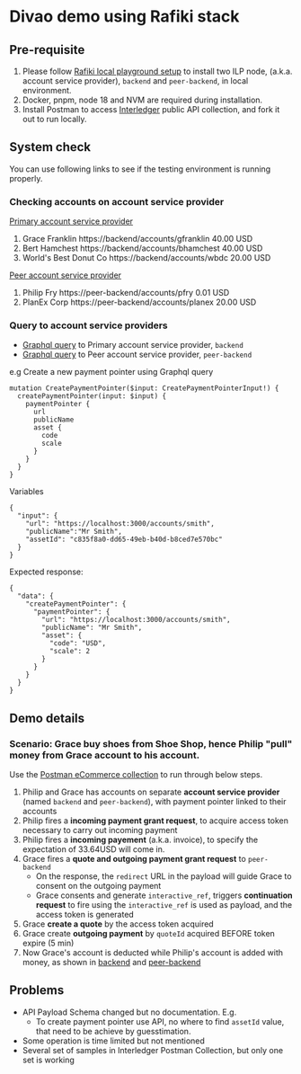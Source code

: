 # Divao demo using Rafiki stack

## Pre-requisite

1. Please follow [Rafiki local playground setup](https://github.com/interledger/rafiki/blob/main/infrastructure/local/README.md) to install two ILP node, (a.k.a. account service provider), `backend` and `peer-backend`, in local environment.
2. Docker, pnpm, node 18 and NVM are required during installation.
3. Install Postman to access [Interledger](https://www.postman.com/interledger/workspace/interledger/collection/22855701-92761441-6d0c-4fc6-aa04-73eccf6afd4c?action=share&creator=1697784) public API collection, and fork it out to run locally.

## System check

You can use following links to see if the testing environment is running properly.

### Checking accounts on account service provider

[Primary account service provider](http://localhost:3030)

1. Grace Franklin https://backend/accounts/gfranklin 40.00 USD
2. Bert Hamchest https://backend/accounts/bhamchest 40.00 USD
3. World's Best Donut Co https://backend/accounts/wbdc 20.00 USD

[Peer account service provider](http://localhost:3031)

1. Philip Fry https://peer-backend/accounts/pfry 0.01 USD
2. PlanEx Corp https://peer-backend/accounts/planex 20.00 USD

### Query to account service providers

- [Graphql query](http://localhost:3001/graphql) to Primary account service provider, `backend`
- [Graphql query](http://localhost:4001/graphql) to Peer account service provider, `peer-backend`

e.g Create a new payment pointer using Graphql query

```
mutation CreatePaymentPointer($input: CreatePaymentPointerInput!) {
  createPaymentPointer(input: $input) {
    paymentPointer {
      url
      publicName
      asset {
        code
        scale
      }
    }
  }
}
```

Variables

```
{
  "input": {
    "url": "https://localhost:3000/accounts/smith",
    "publicName":"Mr Smith",
    "assetId": "c835f8a0-dd65-49eb-b40d-b8ced7e570bc"
  }
}
```

Expected response:

```
{
  "data": {
    "createPaymentPointer": {
      "paymentPointer": {
        "url": "https://localhost:3000/accounts/smith",
        "publicName": "Mr Smith",
        "asset": {
          "code": "USD",
          "scale": 2
        }
      }
    }
  }
}
```

## Demo details

### Scenario: Grace buy shoes from Shoe Shop, hence Philip "pull" money from Grace account to his account.

Use the [Postman eCommerce collection](https://www.postman.com/interledger/workspace/interledger/folder/22855701-e27838da-dd72-4b5e-9f1e-086ddfa4d098) to run through below steps.

1. Philip and Grace has accounts on separate **account service provider** (named `backend` and `peer-backend`), with payment pointer linked to their accounts
2. Philip fires a **incoming payment grant request**, to acquire access token necessary to carry out incoming payment
3. Philip fires a **incoming payement** (a.k.a. invoice), to specify the expectation of 33.64USD will come in.
4. Grace fires a **quote and outgoing payment grant request** to `peer-backend`
   - On the response, the `redirect` URL in the payload will guide Grace to consent on the outgoing payment
   - Grace consents and generate `interactive_ref`, triggers **continuation request** to fire using the `interactive_ref` is used as payload, and the access token is generated
5. Grace **create a quote** by the access token acquired
6. Grace create **outgoing payment** by `quoteId` acquired BEFORE token expire (5 min)
7. Now Grace's account is deducted while Philip's account is added with money, as shown in [backend](http://localhost:3030) and [peer-backend](http://localhost:3031)

## Problems

- API Payload Schema changed but no documentation. E.g.
  - To create payment pointer use API, no where to find `assetId` value, that need to be achieve by guesstimation.
- Some operation is time limited but not mentioned
- Several set of samples in Interledger Postman Collection, but only one set is working
